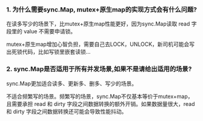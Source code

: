 ### 1. 为什么需要sync.Map, mutex+原生map的实现方式会有什么问题?

在读多写少的场景下，比mutex+原生map性能更好，因为sync.Map读取 read 字段里的 value 不需要申请锁。

mutex+原生map增加心智负担，需要自己去LOCK，UNLOCK，新司机可能会写出死锁代码，比如写锁里嵌套读锁...

### 2. sync.Map是否适用于所有并发场景,如果不是请给出适用的场景?

sync.Map更加适合读多、更新多、删多、写少的场景。

不适合频繁写的场景。频繁写的场景，sync.Map不仅基本等价于mutex+map，且需要承担 read 和 dirty 字段之间数据转换的额外开销。如果数据量很大，read
和 dirty 字段之间数据转换还可能会导致性能抖动。

